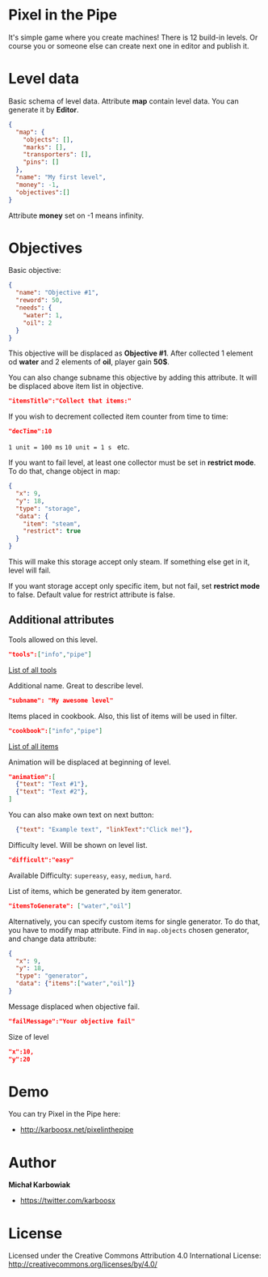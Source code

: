 # Pixel in the Pipe
It's simple game where you create machines! There is 12 build-in levels. Or course you or someone else can create next one in editor and publish it.

# Level data

Basic schema of level data. Attribute **map** contain level data. You can generate it by **Editor**. 
```JSON
{
  "map": {
    "objects": [],
    "marks": [],
    "transporters": [],
    "pins": []
  },
  "name": "My first level",
  "money": -1,
  "objectives":[]
}
```
Attribute **money** set on -1 means infinity.

# Objectives
Basic objective:
```json
{
  "name": "Objective #1",
  "reword": 50,
  "needs": {
    "water": 1,
    "oil": 2
  }
}
```
This objective will be displaced as **Objective #1**. After collected 1 element od **water** and 2 elements of **oil**, player gain **50$**.

You can also change subname this objective by adding this attribute. It will be displaced above item list in objective.
```json
"itemsTitle":"Collect that items:"
```
If you wish to decrement collected item counter from time to time:
```json
"decTime":10
```
`1 unit = 100 ms`
`10 unit = 1 s `
etc.

If you want to fail level, at least one collector must be set in **restrict mode**.
To do that, change object in map:
```json
{
  "x": 9,
  "y": 18,
  "type": "storage",
  "data": {
    "item": "steam",
    "restrict": true
  }
}
```
This will make this storage accept only steam. If something else get in it, level will fail.

If you want storage accept only specific item, but not fail, set **restrict mode** to false.
Default value for restrict attribute is false.

## Additional attributes

  Tools allowed on this level. 
```json
"tools":["info","pipe"]
```
[List of all tools](https://github.com/karboosx/pixelinthepipe/wiki/List-of-tools)

  Additional name. Great to describe level.
```json
"subname": "My awesome level"
```
        
  Items placed in cookbook. Also, this list of items will be used in filter.
```json
"cookbook":["info","pipe"]
```
[List of all items](https://github.com/karboosx/pixelinthepipe/wiki/List-of-items)

  Animation will be displaced at beginning of level.
```json
"animation":[
  {"text": "Text #1"},
  {"text": "Text #2"},
]
```
You can also make own text on next button:
```json
  {"text": "Example text", "linkText":"Click me!"},
```

Difficulty level. Will be shown on level list.
```json
"difficult":"easy"
```
Available Difficulty: `supereasy`, `easy`, `medium`, `hard`.

List of items, which be generated by item generator.
```json
"itemsToGenerate": ["water","oil"]
```
Alternatively, you can specify custom items for single generator. To do that, you have to modify map attribute. Find in `map.objects` chosen generator, and change data attribute:
```json
{
  "x": 9,
  "y": 18,
  "type": "generator",
  "data": {"items":["water","oil"]}
}
```

Message displaced when objective fail.
```json
"failMessage":"Your objective fail"
```

Size of level
```json
"x":10,
"y":20
```

# Demo

You can try Pixel in the Pipe here:
+ http://karboosx.net/pixelinthepipe

# Author

**Michał Karbowiak**

+ https://twitter.com/karboosx

# License

Licensed under the Creative Commons Attribution 4.0 International License: http://creativecommons.org/licenses/by/4.0/
